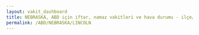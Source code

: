 ```yaml
---
layout: vakit_dashboard
title: NEBRASKA, ABD için iftar, namaz vakitleri ve hava durumu - ilçe/eyalet seç
permalink: /ABD/NEBRASKA/LINCOLN
---
```


<script type="text/javascript">
  var GLOBAL_COUNTRY = 'ABD';
  var GLOBAL_CITY = 'NEBRASKA';
  var GLOBAL_STATE = 'LINCOLN';
  var lat = 72;
  var lon = 21;
</script>
